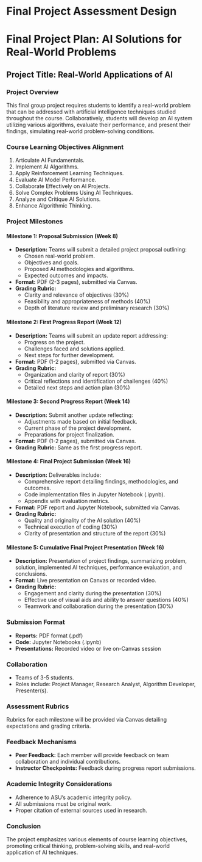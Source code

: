 Final Project Assessment Design
===============================

# Final Project Plan: AI Solutions for Real-World Problems

## Project Title: Real-World Applications of AI

### Project Overview
This final group project requires students to identify a real-world problem that can be addressed with artificial intelligence techniques studied throughout the course. Collaboratively, students will develop an AI system utilizing various algorithms, evaluate their performance, and present their findings, simulating real-world problem-solving conditions.

### Course Learning Objectives Alignment
1. Articulate AI Fundamentals.
2. Implement AI Algorithms.
3. Apply Reinforcement Learning Techniques.
4. Evaluate AI Model Performance.
5. Collaborate Effectively on AI Projects.
6. Solve Complex Problems Using AI Techniques.
7. Analyze and Critique AI Solutions.
8. Enhance Algorithmic Thinking.

### Project Milestones

#### Milestone 1: Proposal Submission (Week 8)
- **Description:** Teams will submit a detailed project proposal outlining:
  - Chosen real-world problem.
  - Objectives and goals.
  - Proposed AI methodologies and algorithms.
  - Expected outcomes and impacts.
- **Format:** PDF (2-3 pages), submitted via Canvas.
- **Grading Rubric:**
  - Clarity and relevance of objectives (30%)
  - Feasibility and appropriateness of methods (40%)
  - Depth of literature review and preliminary research (30%)

#### Milestone 2: First Progress Report (Week 12)
- **Description:** Teams will submit an update report addressing:
  - Progress on the project.
  - Challenges faced and solutions applied.
  - Next steps for further development.
- **Format:** PDF (1-2 pages), submitted via Canvas.
- **Grading Rubric:**
  - Organization and clarity of report (30%)
  - Critical reflections and identification of challenges (40%)
  - Detailed next steps and action plan (30%)

#### Milestone 3: Second Progress Report (Week 14)
- **Description:** Submit another update reflecting:
  - Adjustments made based on initial feedback.
  - Current phase of the project development.
  - Preparations for project finalization.
- **Format:** PDF (1-2 pages), submitted via Canvas.
- **Grading Rubric:** Same as the first progress report.

#### Milestone 4: Final Project Submission (Week 16)
- **Description:** Deliverables include:
  - Comprehensive report detailing findings, methodologies, and outcomes.
  - Code implementation files in Jupyter Notebook (.ipynb).
  - Appendix with evaluation metrics.
- **Format:** PDF report and Jupyter Notebook, submitted via Canvas.
- **Grading Rubric:**
  - Quality and originality of the AI solution (40%)
  - Technical execution of coding (30%)
  - Clarity of presentation and structure of the report (30%)

#### Milestone 5: Cumulative Final Project Presentation (Week 16)
- **Description:** Presentation of project findings, summarizing problem, solution, implemented AI techniques, performance evaluation, and conclusions.
- **Format:** Live presentation on Canvas or recorded video.
- **Grading Rubric:**
  - Engagement and clarity during the presentation (30%)
  - Effective use of visual aids and ability to answer questions (40%)
  - Teamwork and collaboration during the presentation (30%)

### Submission Format
- **Reports:** PDF format (.pdf)
- **Code:** Jupyter Notebooks (.ipynb)
- **Presentations:** Recorded video or live on-Canvas session

### Collaboration
- Teams of 3-5 students.
- Roles include: Project Manager, Research Analyst, Algorithm Developer, Presenter(s).

### Assessment Rubrics
Rubrics for each milestone will be provided via Canvas detailing expectations and grading criteria.

### Feedback Mechanisms
- **Peer Feedback:** Each member will provide feedback on team collaboration and individual contributions.
- **Instructor Checkpoints:** Feedback during progress report submissions.

### Academic Integrity Considerations
- Adherence to ASU’s academic integrity policy.
- All submissions must be original work.
- Proper citation of external sources used in research.

### Conclusion
The project emphasizes various elements of course learning objectives, promoting critical thinking, problem-solving skills, and real-world application of AI techniques.